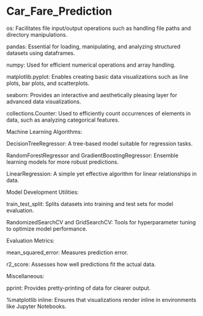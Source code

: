 # Car_Fare_Prediction
os: Facilitates file input/output operations such as handling file paths and directory manipulations.

pandas: Essential for loading, manipulating, and analyzing structured datasets using dataframes.

numpy: Used for efficient numerical operations and array handling.

matplotlib.pyplot: Enables creating basic data visualizations such as line plots, bar plots, and scatterplots.

seaborn: Provides an interactive and aesthetically pleasing layer for advanced data visualizations.

collections.Counter: Used to efficiently count occurrences of elements in data, such as analyzing categorical features.

Machine Learning Algorithms:

DecisionTreeRegressor: A tree-based model suitable for regression tasks.

RandomForestRegressor and GradientBoostingRegressor: Ensemble learning models for more robust predictions.

LinearRegression: A simple yet effective algorithm for linear relationships in data.

Model Development Utilities:

train_test_split: Splits datasets into training and test sets for model evaluation.

RandomizedSearchCV and GridSearchCV: Tools for hyperparameter tuning to optimize model performance.

Evaluation Metrics:

mean_squared_error: Measures prediction error.

r2_score: Assesses how well predictions fit the actual data.

Miscellaneous:

pprint: Provides pretty-printing of data for clearer output.

%matplotlib inline: Ensures that visualizations render inline in environments like Jupyter Notebooks.
